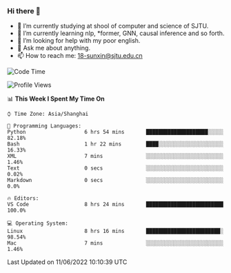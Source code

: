 ### Hi there 👋

<!--
**sunxin000/sunxin000** is a ✨ _special_ ✨ repository because its `README.md` (this file) appears on your GitHub profile.

Here are some ideas to get you started:

- 🔭 I’m currently working on ...
- 🌱 I’m currently learning ...
- 👯 I’m looking to collaborate on ...
- 🤔 I’m looking for help with ...
- 💬 Ask me about ...
- 📫 How to reach me: ...
- 😄 Pronouns: ...
- ⚡ Fun fact: ...
-->
- 🏫 I’m currently studying at shool of computer and science of SJTU.
- 🌱 I’m currently learning nlp, \*former, GNN, causal inference and so forth.
- 🤔 I’m looking for help with my poor english.
- 💬 Ask me about anything.
- 📫 How to reach me: 18-sunxin@sjtu.edu.cn
<!--START_SECTION:waka-->
![Code Time](http://img.shields.io/badge/Code%20Time-202%20hrs%2056%20mins-blue)

![Profile Views](http://img.shields.io/badge/Profile%20Views-2-blue)

📊 **This Week I Spent My Time On** 

```text
⌚︎ Time Zone: Asia/Shanghai

💬 Programming Languages: 
Python                   6 hrs 54 mins       ████████████████████░░░░░   82.18% 
Bash                     1 hr 22 mins        ████░░░░░░░░░░░░░░░░░░░░░   16.33% 
XML                      7 mins              ░░░░░░░░░░░░░░░░░░░░░░░░░   1.46% 
Text                     0 secs              ░░░░░░░░░░░░░░░░░░░░░░░░░   0.02% 
Markdown                 0 secs              ░░░░░░░░░░░░░░░░░░░░░░░░░   0.0%

🔥 Editors: 
VS Code                  8 hrs 24 mins       █████████████████████████   100.0%

💻 Operating System: 
Linux                    8 hrs 16 mins       ████████████████████████░   98.54% 
Mac                      7 mins              ░░░░░░░░░░░░░░░░░░░░░░░░░   1.46%

```


 Last Updated on 11/06/2022 10:10:39 UTC
<!--END_SECTION:waka-->
